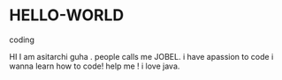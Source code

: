 # HELLO-WORLD
coding

HI I am asitarchi guha . people calls me JOBEL. i have  apassion to code
i wanna learn how to code! help me ! i love java.
